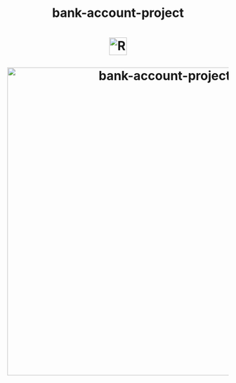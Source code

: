 <h1>
<p align="center">
bank-account-project
<h1>
  
<p align="center">
<img align="center" alt="Ramon-Java" height="40" width="40" src="https://cdn.jsdelivr.net/gh/devicons/devicon/icons/java/java-original.svg"> 
</p>
<p align="center">
 <img width="700" src="https://user-images.githubusercontent.com/89648821/166460933-e16c27f6-e608-4b4b-84a5-762296227232.png" alt="bank-account-project">
</p>
